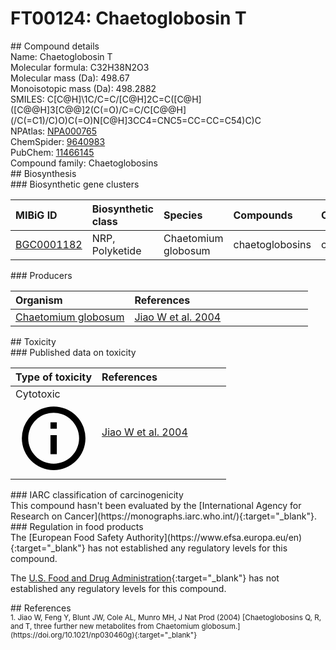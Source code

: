 
# FT00124: Chaetoglobosin T
<div class="molecule_image" style="float:left">
<img data-smiles= CC1=C[C@@H]2/C=C/C[C@H](C)/C=C(\C)[C@@H](O)C/C=C/C(=O)[C@]23C(=O)N[C@@H](CC2=CNC4=CC=CC=C24)[C@@H]3[C@@H]1C data-smiles-options="{ 'width': 350, 'height': 350 }" />
</div>
## Compound details
<div style="overflow:hidden">
Name: Chaetoglobosin T<br>
Molecular formula: C32H38N2O3<br>
Molecular mass (Da): 498.67<br>
Monoisotopic mass (Da): 498.2882<br>
<div class="break_all">
SMILES: C[C@H]\1C/C=C/[C@H]2C=C([C@H]([C@@H]3[C@@]2(C(=O)/C=C/C[C@@H](/C(=C1)/C)O)C(=O)N[C@H]3CC4=CNC5=CC=CC=C54)C)C<br>
</div>
        NPAtlas: <a href=https://www.npatlas.org/explore/compounds/NPA000765 target="_blank">NPA000765</a><br>
        ChemSpider: <a href=https://www.chemspider.com/Chemical-Structure.9640983.html target="_blank">9640983</a><br>
        PubChem: <a href=https://pubchem.ncbi.nlm.nih.gov/compound/11466145 target="_blank">11466145</a><br>
    Compound family: Chaetoglobosins<br>
</div>

<div markdown="block" class="section">
## Biosynthesis
<div markdown="block" class="subsection">
### Biosynthetic gene clusters
<table>
<thead>
<tr>
<th style="text-align: left;" role="columnheader" data-sort-default>MIBiG ID</th>
<th style="text-align: left;" role="columnheader">Biosynthetic class</th>
<th style="text-align: left;" role="columnheader">Species</th>
<th style="text-align: left;" role="columnheader">Compounds</th>
<th style="text-align: left;" role="columnheader">Complete</th>
<th style="text-align: left;" role="columnheader">Minimal entry</th>
</tr>
</thead>
<tbody>
        <tr>
        <td style="text-align: left;"><a href="https://mibig.secondarymetabolites.org/repository/BGC0001182" target="_blank">BGC0001182</a></td>
        <td style="text-align: left;">NRP, Polyketide</td>
        <td style="text-align: left;">Chaetomium globosum</td>
        <td style="text-align: left;">chaetoglobosins</td>
        <td style="text-align: left;">complete</td>
        <td style="text-align: left;">False</td>
        </tr>
</tbody>
</table>
</div>

<div markdown="block" class="subsection">
### Producers
<table>
<thead>
<tr>
<th style="text-align: left;" role="columnheader" width="40%" data-sort-default>Organism</th>
<th style="text-align: left;" role="columnheader" width="60%">References</th>
</tr>
</thead>
        <tr>
        <td style="text-align: left;"><a href="https://www.ncbi.nlm.nih.gov/Taxonomy/Browser/wwwtax.cgi?mode=Info&id=38033" target="_blank">Chaetomium globosum</a></td>
        <td style="text-align: left;"><a href="#REF00326">Jiao W et al. 2004</a></td>
        </tr>
</table>
</div>
</div>

<div markdown="block" class="section">
## Toxicity
<div markdown="block" class="subsection">
### Published data on toxicity
<table>
<thead>
<tr>
<th style="text-align: left;" role="columnheader" width="40%" data-sort-default>Type of toxicity</th>
<th style="text-align: left;" role="columnheader" width="60%">References</th>
</tr>
</thead>
<tbody>
<tr>
<td style="text-align: left;">Cytotoxic <span class="twemoji" title="Toxic to cells"><svg xmlns="http://www.w3.org/2000/svg" viewBox="0 0 24 24"><path d="M11 9h2V7h-2m1 13c-4.41 0-8-3.59-8-8s3.59-8 8-8 8 3.59 8 8-3.59 8-8 8m0-18A10 10 0 0 0 2 12a10 10 0 0 0 10 10 10 10 0 0 0 10-10A10 10 0 0 0 12 2m-1 15h2v-6h-2v6Z"></path></svg></span></td>
<td style="text-align: left;"><a href="#REF00326">Jiao W et al. 2004</a></td>
</tr>
</tbody>
</table>
</div>

<div markdown="block" class="subsection">
### IARC classification of carcinogenicity
<div markdown="block" class="indented_block">
This compound hasn't been evaluated by the [International Agency for Research on Cancer](https://monographs.iarc.who.int/){:target="_blank"}.<br>
</div>
</div>

<div markdown="block" class="subsection">
### Regulation in food products
<div markdown="block" class="indented_block">
The [European Food Safety Authority](https://www.efsa.europa.eu/en){:target="_blank"} has not established any regulatory levels for this compound. <br>

The [U.S. Food and Drug Administration](https://www.fda.gov/){:target="_blank"} has not established any regulatory levels for this compound. <br>

</div>
</div>

</div>

<div markdown="block" class="section">
## References
<div markdown="block" style="font-size: smaller;">
<span id=REF00326>
1. Jiao W, Feng Y, Blunt JW, Cole AL, Munro MH, J Nat Prod (2004) [Chaetoglobosins Q, R, and T, three further new metabolites from Chaetomium globosum.](https://doi.org/10.1021/np030460g){:target="_blank"}<br>
</span>

</div>
</div>

<script type="text/javascript" src="https://unpkg.com/smiles-drawer@2.0.1/dist/smiles-drawer.min.js"></script>
<script>
    SmiDrawer.apply();
</script>